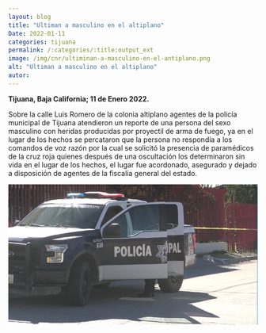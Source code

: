```yaml
---
layout: blog
title: "Ultiman a masculino en el altiplano"
Date: 2022-01-11
categories: tijuana
permalink: /:categories/:title:output_ext
image: /img/cnr/ultiminan-a-masculino-en-el-antiplano.png
alt: "Ultiman a masculino en el altiplano"
autor:
---
```


**Tijuana, Baja California; 11 de Enero 2022.** 

Sobre la calle Luis Romero de la colonia altiplano agentes de la policía municipal de Tijuana atendieron un reporte de una persona del sexo masculino con heridas producidas por proyectil de arma de fuego, ya en el lugar de los hechos se percataron que la persona no respondía a los comandos de voz razón por la cual se solicitó la presencia de paramédicos de la cruz roja quienes después de una oscultación los determinaron sin vida en el lugar de los hechos, el lugar fue acordonado, asegurado y dejado a disposición de agentes de la fiscalía general del estado.

<div id="carouselExampleSlidesOnly" class="carousel slide" data-ride="carousel">
  <div class="carousel-inner">
    <div class="carousel-item active">
       <img class="d-block w-100" src="/img/cnr/ultiminan-a-masculino-en-el-antiplano.png" loading="lazy"  alt="Ultiman a masculino en el altiplano">
    </div>
  </div>
</div>